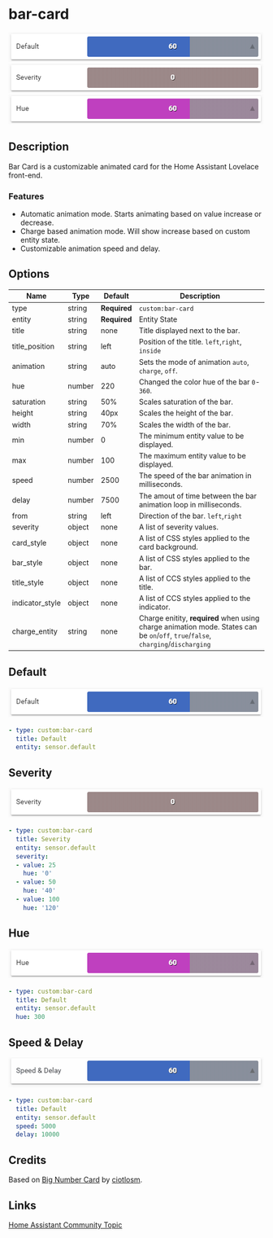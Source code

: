 # bar-card

![](images/default_increase.gif)
![](images/severity.gif)
![](images/hue.gif)

## Description

Bar Card is a customizable animated card for the Home Assistant Lovelace front-end.

### Features
- Automatic animation mode. Starts animating based on value increase or decrease.
- Charge based animation mode. Will show increase based on custom entity state.
- Customizable animation speed and delay.


## Options

| Name | Type | Default | Description
| ---- | ---- | ------- | -----------
| type | string | **Required** | `custom:bar-card`
| entity | string | **Required** | Entity State
| title | string | none | Title displayed next to the bar.
| title_position | string | left | Position of the title. `left`,`right`, `inside`
| animation | string | auto | Sets the mode of animation `auto`, `charge`, `off`.
| hue | number | 220 | Changed the color hue of the bar `0`-`360`.
| saturation | string | 50% | Scales saturation of the bar.
| height | string | 40px | Scales the height of the bar.
| width | string | 70% | Scales the width of the bar.
| min | number | 0 | The minimum entity value to be displayed.
| max | number | 100 | The maximum entity value to be displayed.
| speed | number | 2500 | The speed of the bar animation in milliseconds.
| delay | number| 7500 | The amout of time between the bar animation loop in milliseconds.
| from | string | left | Direction of the bar. `left`,`right`
| severity | object | none | A list of severity values.
| card_style | object | none | A list of CSS styles applied to the card background.
| bar_style | object | none | A list of CSS styles applied to the bar.
| title_style | object | none | A list of CCS styles applied to the title.
| indicator_style | object| none | A list of CCS styles applied to the indicator.
| charge_entity | string | none | Charge enitity, **required** when using charge animation mode. States can be `on`/`off`, `true`/`false`, `charging`/`discharging`

## Default

![](images/default_increase.gif)

```yaml
- type: custom:bar-card
  title: Default
  entity: sensor.default
```
## Severity

![](images/severity.gif)

```yaml
- type: custom:bar-card
  title: Severity
  entity: sensor.default
  severity:
  - value: 25
    hue: '0'
  - value: 50
    hue: '40'
  - value: 100
    hue: '120'
```
## Hue

![](images/hue.gif)

```yaml
- type: custom:bar-card
  title: Default
  entity: sensor.default
  hue: 300
```
## Speed & Delay

![](images/speed_delay.gif)

```yaml
- type: custom:bar-card
  title: Default
  entity: sensor.default
  speed: 5000
  delay: 10000
```
## Credits
Based on [Big Number Card](https://github.com/ciotlosm/custom-lovelace/tree/master/bignumber-card) by [ciotlosm](https://github.com/ciotlosm).

## Links
[Home Assistant Community Topic](https://community.home-assistant.io/t/lovelace-bar-card/87503)
